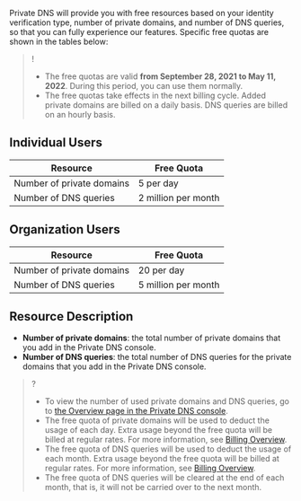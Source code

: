Private DNS will provide you with free resources based on your identity verification type, number of private domains, and number of DNS queries, so that you can fully experience our features. Specific free quotas are shown in the tables below:
>!
>- The free quotas are valid **from September 28, 2021 to May 11, 2022**. During this period, you can use them normally.
>- The free quotas take effects in the next billing cycle. Added private domains are billed on a daily basis. DNS queries are billed on an hourly basis.
>
## Individual Users
| **Resource** | Free Quota      |
| ------------ | ------------- |
| Number of private domains   |   5 per day  |
| Number of DNS queries | 2 million per month |

## Organization Users

| **Resource** | Free Quota     |
| ------------ | ------------- |
| Number of private domains   |   20 per day |
| Number of DNS queries       | 5 million per month |

## Resource Description
- **Number of private domains**: the total number of private domains that you add in the Private DNS console.
- **Number of DNS queries**: the total number of DNS queries for the private domains that you add in the Private DNS console.

>?
>- To view the number of used private domains and DNS queries, go to [the Overview page in the Private DNS console](https://console.cloud.tencent.com/privatedns).
>- The free quota of private domains will be used to deduct the usage of each day. Extra usage beyond the free quota will be billed at regular rates. For more information, see [Billing Overview](https://intl.cloud.tencent.com/document/product/1097/40555).
>- The free quota of DNS queries will be used to deduct the usage of each month. Extra usage beyond the free quota will be billed at regular rates. For more information, see [Billing Overview](https://intl.cloud.tencent.com/document/product/1097/40555).
>- The free quota of DNS queries will be cleared at the end of each month, that is, it will not be carried over to the next month.





